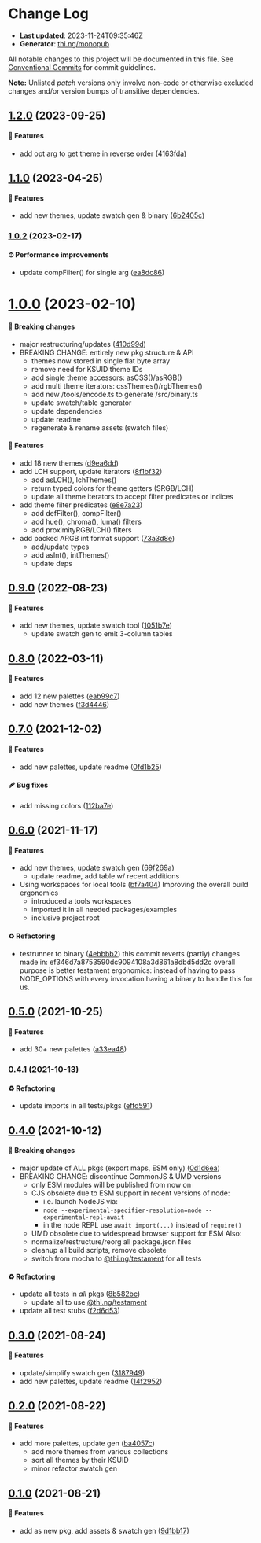# Change Log

- **Last updated**: 2023-11-24T09:35:46Z
- **Generator**: [thi.ng/monopub](https://thi.ng/monopub)

All notable changes to this project will be documented in this file.
See [Conventional Commits](https://conventionalcommits.org/) for commit guidelines.

**Note:** Unlisted _patch_ versions only involve non-code or otherwise excluded changes
and/or version bumps of transitive dependencies.

## [1.2.0](https://github.com/thi-ng/umbrella/tree/@thi.ng/color-palettes@1.2.0) (2023-09-25)

#### 🚀 Features

- add opt arg to get theme in reverse order ([4163fda](https://github.com/thi-ng/umbrella/commit/4163fda))

## [1.1.0](https://github.com/thi-ng/umbrella/tree/@thi.ng/color-palettes@1.1.0) (2023-04-25)

#### 🚀 Features

- add new themes, update swatch gen & binary ([6b2405c](https://github.com/thi-ng/umbrella/commit/6b2405c))

### [1.0.2](https://github.com/thi-ng/umbrella/tree/@thi.ng/color-palettes@1.0.2) (2023-02-17)

#### ⏱ Performance improvements

- update compFilter() for single arg ([ea8dc86](https://github.com/thi-ng/umbrella/commit/ea8dc86))

# [1.0.0](https://github.com/thi-ng/umbrella/tree/@thi.ng/color-palettes@1.0.0) (2023-02-10)

#### 🛑 Breaking changes

- major restructuring/updates ([410d99d](https://github.com/thi-ng/umbrella/commit/410d99d))
- BREAKING CHANGE: entirely new pkg structure & API
  - themes now stored in single flat byte array
  - remove need for KSUID theme IDs
  - add single theme accessors: asCSS()/asRGB()
  - add multi theme iterators: cssThemes()/rgbThemes()
  - add new /tools/encode.ts to generate /src/binary.ts
  - update swatch/table generator
  - update dependencies
  - update readme
  - regenerate & rename assets (swatch files)

#### 🚀 Features

- add 18 new themes ([d9ea6dd](https://github.com/thi-ng/umbrella/commit/d9ea6dd))
- add LCH support, update iterators ([8f1bf32](https://github.com/thi-ng/umbrella/commit/8f1bf32))
  - add asLCH(), lchThemes()
  - return typed colors for theme getters (SRGB/LCH)
  - update all theme iterators to accept filter predicates or indices
- add theme filter predicates ([e8e7a23](https://github.com/thi-ng/umbrella/commit/e8e7a23))
  - add defFilter(), compFilter()
  - add hue(), chroma(), luma() filters
  - add proximityRGB/LCH() filters
- add packed ARGB int format support ([73a3d8e](https://github.com/thi-ng/umbrella/commit/73a3d8e))
  - add/update types
  - add asInt(), intThemes()
  - update deps

## [0.9.0](https://github.com/thi-ng/umbrella/tree/@thi.ng/color-palettes@0.9.0) (2022-08-23)

#### 🚀 Features

- add new themes, update swatch tool ([1051b7e](https://github.com/thi-ng/umbrella/commit/1051b7e))
  - update swatch gen to emit 3-column tables

## [0.8.0](https://github.com/thi-ng/umbrella/tree/@thi.ng/color-palettes@0.8.0) (2022-03-11)

#### 🚀 Features

- add 12 new palettes ([eab99c7](https://github.com/thi-ng/umbrella/commit/eab99c7))
- add new themes ([f3d4446](https://github.com/thi-ng/umbrella/commit/f3d4446))

## [0.7.0](https://github.com/thi-ng/umbrella/tree/@thi.ng/color-palettes@0.7.0) (2021-12-02)

#### 🚀 Features

- add new palettes, update readme ([0fd1b25](https://github.com/thi-ng/umbrella/commit/0fd1b25))

#### 🩹 Bug fixes

- add missing colors ([112ba7e](https://github.com/thi-ng/umbrella/commit/112ba7e))

## [0.6.0](https://github.com/thi-ng/umbrella/tree/@thi.ng/color-palettes@0.6.0) (2021-11-17)

#### 🚀 Features

- add new themes, update swatch gen ([69f269a](https://github.com/thi-ng/umbrella/commit/69f269a))
  - update readme, add table w/ recent additions
- Using workspaces for local tools ([bf7a404](https://github.com/thi-ng/umbrella/commit/bf7a404))
  Improving the overall build ergonomics
  - introduced a tools workspaces
  - imported it in all needed packages/examples
  - inclusive project root

#### ♻️ Refactoring

- testrunner to binary ([4ebbbb2](https://github.com/thi-ng/umbrella/commit/4ebbbb2))
  this commit reverts (partly) changes made in:
  ef346d7a8753590dc9094108a3d861a8dbd5dd2c
  overall purpose is better testament ergonomics:
  instead of having to pass NODE_OPTIONS with every invocation
  having a binary to handle this for us.

## [0.5.0](https://github.com/thi-ng/umbrella/tree/@thi.ng/color-palettes@0.5.0) (2021-10-25)

#### 🚀 Features

- add 30+ new palettes ([a33ea48](https://github.com/thi-ng/umbrella/commit/a33ea48))

### [0.4.1](https://github.com/thi-ng/umbrella/tree/@thi.ng/color-palettes@0.4.1) (2021-10-13)

#### ♻️ Refactoring

- update imports in all tests/pkgs ([effd591](https://github.com/thi-ng/umbrella/commit/effd591))

## [0.4.0](https://github.com/thi-ng/umbrella/tree/@thi.ng/color-palettes@0.4.0) (2021-10-12)

#### 🛑 Breaking changes

- major update of ALL pkgs (export maps, ESM only) ([0d1d6ea](https://github.com/thi-ng/umbrella/commit/0d1d6ea))
- BREAKING CHANGE: discontinue CommonJS & UMD versions
  - only ESM modules will be published from now on
  - CJS obsolete due to ESM support in recent versions of node:
    - i.e. launch NodeJS via:
    - `node --experimental-specifier-resolution=node --experimental-repl-await`
    - in the node REPL use `await import(...)` instead of `require()`
  - UMD obsolete due to widespread browser support for ESM
  Also:
  - normalize/restructure/reorg all package.json files
  - cleanup all build scripts, remove obsolete
  - switch from mocha to [@thi.ng/testament](https://github.com/thi-ng/umbrella/tree/main/packages/testament) for all tests

#### ♻️ Refactoring

- update all tests in _all_ pkgs ([8b582bc](https://github.com/thi-ng/umbrella/commit/8b582bc))
  - update all to use [@thi.ng/testament](https://github.com/thi-ng/umbrella/tree/main/packages/testament)
- update all test stubs ([f2d6d53](https://github.com/thi-ng/umbrella/commit/f2d6d53))

## [0.3.0](https://github.com/thi-ng/umbrella/tree/@thi.ng/color-palettes@0.3.0) (2021-08-24)

#### 🚀 Features

- update/simplify swatch gen ([3187949](https://github.com/thi-ng/umbrella/commit/3187949))
- add new palettes, update readme ([14f2952](https://github.com/thi-ng/umbrella/commit/14f2952))

## [0.2.0](https://github.com/thi-ng/umbrella/tree/@thi.ng/color-palettes@0.2.0) (2021-08-22)

#### 🚀 Features

- add more palettes, update gen ([ba4057c](https://github.com/thi-ng/umbrella/commit/ba4057c))
  - add more themes from various collections
  - sort all themes by their KSUID
  - minor refactor swatch gen

## [0.1.0](https://github.com/thi-ng/umbrella/tree/@thi.ng/color-palettes@0.1.0) (2021-08-21)

#### 🚀 Features

- add as new pkg, add assets & swatch gen ([9d1bb17](https://github.com/thi-ng/umbrella/commit/9d1bb17))
